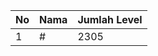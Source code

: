 | No | Nama            | Jumlah Level |
|----|-----------------|--------------|
| 1  | #    |    2305        |
